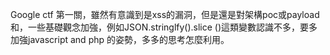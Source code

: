 Google ctf 第一關，雖然有意識到是xss的漏洞，但是還是對架構poc或payload和，一些基礎觀念加強，例如JSON.stringlfy().slice ()這類變數認識不多，要多加強javascript and php 的姿勢，多多的思考怎麼利用。
